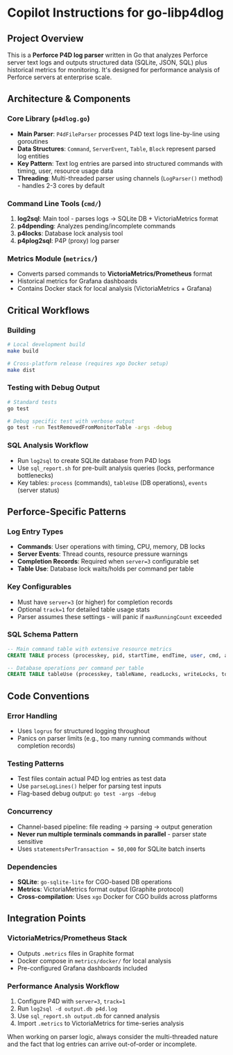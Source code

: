 # Copilot Instructions for go-libp4dlog

## Project Overview
This is a **Perforce P4D log parser** written in Go that analyzes Perforce server text logs and outputs structured data (SQLite, JSON, SQL) plus historical metrics for monitoring. It's designed for performance analysis of Perforce servers at enterprise scale.

## Architecture & Components

### Core Library (`p4dlog.go`)
- **Main Parser**: `P4dFileParser` processes P4D text logs line-by-line using goroutines
- **Data Structures**: `Command`, `ServerEvent`, `Table`, `Block` represent parsed log entities
- **Key Pattern**: Text log entries are parsed into structured commands with timing, user, resource usage data
- **Threading**: Multi-threaded parser using channels (`LogParser()` method) - handles 2-3 cores by default

### Command Line Tools (`cmd/`)
1. **log2sql**: Main tool - parses logs → SQLite DB + VictoriaMetrics format
2. **p4dpending**: Analyzes pending/incomplete commands  
3. **p4locks**: Database lock analysis tool
4. **p4plog2sql**: P4P (proxy) log parser

### Metrics Module (`metrics/`)
- Converts parsed commands to **VictoriaMetrics/Prometheus** format
- Historical metrics for Grafana dashboards
- Contains Docker stack for local analysis (VictoriaMetrics + Grafana)

## Critical Workflows

### Building
```bash
# Local development build
make build

# Cross-platform release (requires xgo Docker setup)  
make dist
```

### Testing with Debug Output
```bash
# Standard tests
go test

# Debug specific test with verbose output
go test -run TestRemovedFromMonitorTable -args -debug
```

### SQL Analysis Workflow
- Run `log2sql` to create SQLite database from P4D logs
- Use `sql_report.sh` for pre-built analysis queries (locks, performance bottlenecks)
- Key tables: `process` (commands), `tableUse` (DB operations), `events` (server status)

## Perforce-Specific Patterns

### Log Entry Types
- **Commands**: User operations with timing, CPU, memory, DB locks
- **Server Events**: Thread counts, resource pressure warnings  
- **Completion Records**: Required when `server=3` configurable set
- **Table Use**: Database lock waits/holds per command per table

### Key Configurables
- Must have `server=3` (or higher) for completion records
- Optional `track=1` for detailed table usage stats
- Parser assumes these settings - will panic if `maxRunningCount` exceeded

### SQL Schema Pattern
```sql
-- Main command table with extensive resource metrics
CREATE TABLE process (processkey, pid, startTime, endTime, user, cmd, args, uCpu, sCpu, maxRss, ...)

-- Database operations per command per table  
CREATE TABLE tableUse (processkey, tableName, readLocks, writeLocks, totalReadWait, totalWriteWait, ...)
```

## Code Conventions

### Error Handling
- Uses `logrus` for structured logging throughout
- Panics on parser limits (e.g., too many running commands without completion records)

### Testing Patterns
- Test files contain actual P4D log entries as test data
- Use `parseLogLines()` helper for parsing test inputs
- Flag-based debug output: `go test -args -debug`

### Concurrency
- Channel-based pipeline: file reading → parsing → output generation
- **Never run multiple terminals commands in parallel** - parser state sensitive
- Uses `statementsPerTransaction = 50,000` for SQLite batch inserts

### Dependencies
- **SQLite**: `go-sqlite-lite` for CGO-based DB operations
- **Metrics**: VictoriaMetrics format output (Graphite protocol)
- **Cross-compilation**: Uses `xgo` Docker for CGO builds across platforms

## Integration Points

### VictoriaMetrics/Prometheus Stack
- Outputs `.metrics` files in Graphite format
- Docker compose in `metrics/docker/` for local analysis
- Pre-configured Grafana dashboards included

### Performance Analysis Workflow
1. Configure P4D with `server=3`, `track=1` 
2. Run `log2sql -d output.db p4d.log`
3. Use `sql_report.sh output.db` for canned analysis
4. Import `.metrics` to VictoriaMetrics for time-series analysis

When working on parser logic, always consider the multi-threaded nature and the fact that log entries can arrive out-of-order or incomplete.